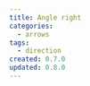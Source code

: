 ```yaml
---
title: Angle right
categories:
  - arrows
tags:
  - direction
created: 0.7.0
updated: 0.8.0
---
```

